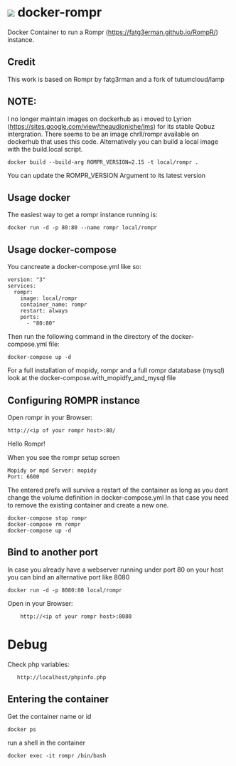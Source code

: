 [![](https://images.microbadger.com/badges/image/rawdlite/rompr.svg)](https://microbadger.com/images/rawdlite/rompr "Get your own image badge on microbadger.com")
docker-rompr
=================

Docker Container to run a Rompr (https://fatg3erman.github.io/RompR/) instance.

Credit
------

This work is based on Rompr by fatg3rman and a fork of tutumcloud/lamp

NOTE:
-----

I no longer maintain images on dockerhub as i moved to Lyrion (https://sites.google.com/view/theaudioniche/lms) for its stable Qobuz intergration.
There seems to be an image chrll/rompr available on dockerhub that uses this code.
Alternatively you can build a local image with the build.local script.

    docker build --build-arg ROMPR_VERSION=2.15 -t local/rompr .

You can update the ROMPR_VERSION Argument to its latest version

Usage docker
------------
The easiest way to get a rompr instance running is:

	docker run -d -p 80:80 --name rompr local/rompr

Usage docker-compose
---------------------------------
You cancreate a docker-compose.yml like so:


	version: "3"
	services:
	  rompr:
	    image: local/rompr
	    container_name: rompr
	    restart: always
	    ports:
	      - "80:80"

Then run the following command in the directory of the docker-compose.yml file:

    docker-compose up -d

For a full installation of mopidy, rompr and a full rompr datatabase (mysql) look at the docker-compose.with_mopidfy_and_mysql file

Configuring ROMPR instance
------------------------------

Open rompr in your Browser:

	http://<ip of your rompr host>:80/

Hello Rompr!

When you see the rompr setup screen

	Mopidy or mpd Server: mopidy
	Port: 6600

The entered prefs will survive a restart of the container as long as you dont change the volume definition in docker-compose.yml
In that case you need to remove the existing container and create a new one.

    docker-compose stop rompr
    docker-compose rm rompr
    docker-compose up -d

Bind to another port
-----------------------------
In case you already have a webserver running under port 80 on your host you can bind an alternative port like 8080

	docker run -d -p 8080:80 local/rompr

Open in your Browser:

        http://<ip of your rompr host>:8080

Debug
=====

Check php variables:

       http://localhost/phpinfo.php

Entering the container
-------------------------------

Get the container name or id

	docker ps

run a shell in the container

	docker exec -it rompr /bin/bash
